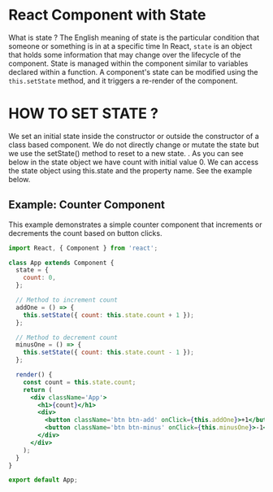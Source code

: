# React Component with State
What is state ? The English meaning of state is the particular condition that someone or something is in at a specific time
In React, `state` is an object that holds some information that may change over the lifecycle of the component. State is managed within the component similar to variables declared within a function. A component's state can be modified using the `this.setState` method, and it triggers a re-render of the component.

# HOW TO SET STATE ?
We set an initial state inside the constructor or outside the constructor of a class based component. We do not directly change or mutate the state but we use the setState() method to reset to a new state. . As you can see below in the state object we have count with initial value 0. We can access the state object using this.state and the property name. See the example below.
## Example: Counter Component

This example demonstrates a simple counter component that increments or decrements the count based on button clicks.

```jsx
import React, { Component } from 'react';

class App extends Component {
  state = {
    count: 0,
  };

  // Method to increment count
  addOne = () => {
    this.setState({ count: this.state.count + 1 });
  };

  // Method to decrement count
  minusOne = () => {
    this.setState({ count: this.state.count - 1 });
  };

  render() {
    const count = this.state.count;
    return (
      <div className='App'>
        <h1>{count}</h1>
        <div>
          <button className='btn btn-add' onClick={this.addOne}>+1</button>
          <button className='btn btn-minus' onClick={this.minusOne}>-1</button>
        </div>
      </div>
    );
  }
}

export default App;
